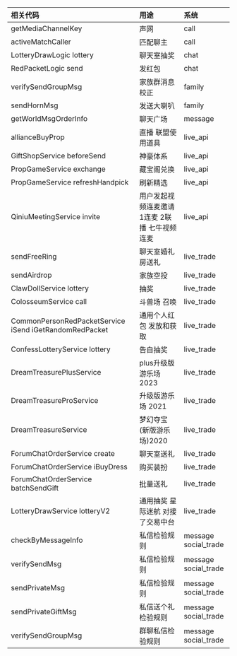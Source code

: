 
|相关代码|用途|系统|
|:--|:--|:--|
|getMediaChannelKey|  声网| call|
|activeMatchCaller| 匹配聊主| call|
|LotteryDrawLogic lottery| 聊天室抽奖| chat|
|RedPacketLogic send| 发红包| chat|
|verifySendGroupMsg|  家族群消息校正| family|
|sendHornMsg| 发送大喇叭| family|
|getWorldMsgOrderInfo| 聊天广场| message|
|allianceBuyProp| 直播 联盟使用道具| live_api|
|GiftShopService beforeSend| 神豪体系 |live_api|
|PropGameService exchange| 藏宝阁兑换|live_api|
|PropGameService refreshHandpick| 刷新精选|live_api|
|QiniuMeetingService invite| 用户发起视频连麦邀请 1连麦 2联播 七牛视频连麦|live_api|
|sendFreeRing| 聊天室婚礼房送礼| live_trade|
|sendAirdrop| 家族空投|live_trade|
|ClawDollService lottery| 抽奖|live_trade|
|ColosseumService call| 斗兽场 召唤|live_trade|
|CommonPersonRedPacketService iSend iGetRandomRedPacket| 通用个人红包 发放和获取|live_trade|
|ConfessLotteryService lottery| 告白抽奖|live_trade|
|DreamTreasurePlusService| plus升级版游乐场 2023|live_trade|
|DreamTreasureProService| 升级版游乐场 2021|live_trade|
|DreamTreasureService| 梦幻夺宝 (新版游乐场)2020|live_trade|
|ForumChatOrderService create| 聊天室送礼 |live_trade|
|ForumChatOrderService iBuyDress |购买装扮 |live_trade|
|ForumChatOrderService batchSendGift|批量送礼|live_trade|
|LotteryDrawService lotteryV2| 通用抽奖 星际迷航 对接了交易中台|live_trade|
|checkByMessageInfo| 私信检验规则| message social_trade|
|verifySendMsg| 私信检验规则|message social_trade|
|sendPrivateMsg| 私信检验规则|message social_trade|
|sendPrivateGiftMsg| 私信送个礼检验规则|message social_trade|
|verifySendGroupMsg| 群聊私信检验规则|message social_trade|